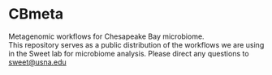 # CBmeta
Metagenomic workflows for Chesapeake Bay microbiome.  
This repository serves as a public distribution of the workflows we are using in the Sweet lab for microbiome analysis.  Please direct any questions to sweet@usna.edu
